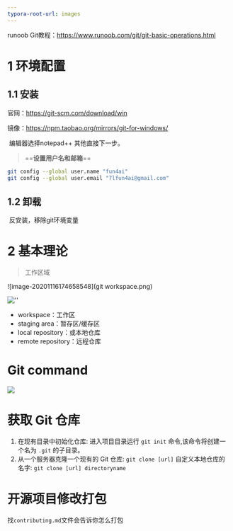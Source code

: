 ```yaml
---
typora-root-url: images
---
```


runoob Git教程：https://www.runoob.com/git/git-basic-operations.html

# 1 环境配置

## 1.1 安装

官网：https://git-scm.com/download/win

镜像：https://npm.taobao.org/mirrors/git-for-windows/

​	编辑器选择notepad++ 其他直接下一步。

> ==**设置用户名和邮箱**==

```bash
git config --global user.name "fun4ai"
git config --global user.email "7lfun4ai@gmail.com"
```



## 1.2 卸载

​	反安装，移除git环境变量



# 2 基本理论

> 工作区域

![image-20201116174658548](git workspace.png)

![''](git-command.jpg)

- workspace：工作区
- staging area：暂存区/缓存区
- local repository：或本地仓库
- remote repository：远程仓库

# Git command

<img src="git commands.jpg" />

# 获取 Git 仓库

1. 在现有目录中初始化仓库: 进入项目目录运行 `git init` 命令,该命令将创建一个名为 `.git` 的子目录。
2. 从一个服务器克隆一个现有的 Git 仓库: `git clone [url]` 自定义本地仓库的名字: `git clone [url] directoryname`



# 开源项目修改打包

找`contributing.md`文件会告诉你怎么打包















